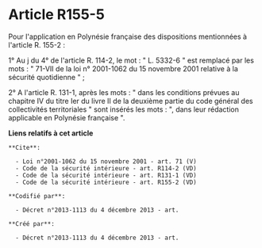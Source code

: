 # Article R155-5

Pour l'application en Polynésie française des dispositions mentionnées à l'article R. 155-2 : 

1° Au j du 4° de l'article R. 114-2, le mot : " L. 5332-6 " est remplacé par les mots : " 71-VII de la loi n° 2001-1062 du 15
novembre 2001 relative à la sécurité quotidienne " ; 

2° A l'article R. 131-1, après les mots : " dans les conditions prévues au chapitre IV du titre Ier du livre II de la
deuxième partie du code général des collectivités territoriales " sont insérés les mots : ", dans leur rédaction applicable
en Polynésie française ".

**Liens relatifs à cet article**

	**Cite**:

	  - Loi n°2001-1062 du 15 novembre 2001 - art. 71 (V)
	  - Code de la sécurité intérieure - art. R114-2 (VD)
	  - Code de la sécurité intérieure - art. R131-1 (VD)
	  - Code de la sécurité intérieure - art. R155-2 (VD)

	**Codifié par**:

	  - Décret n°2013-1113 du 4 décembre 2013 - art.

	**Créé par**:

	  - Décret n°2013-1113 du 4 décembre 2013 - art.
